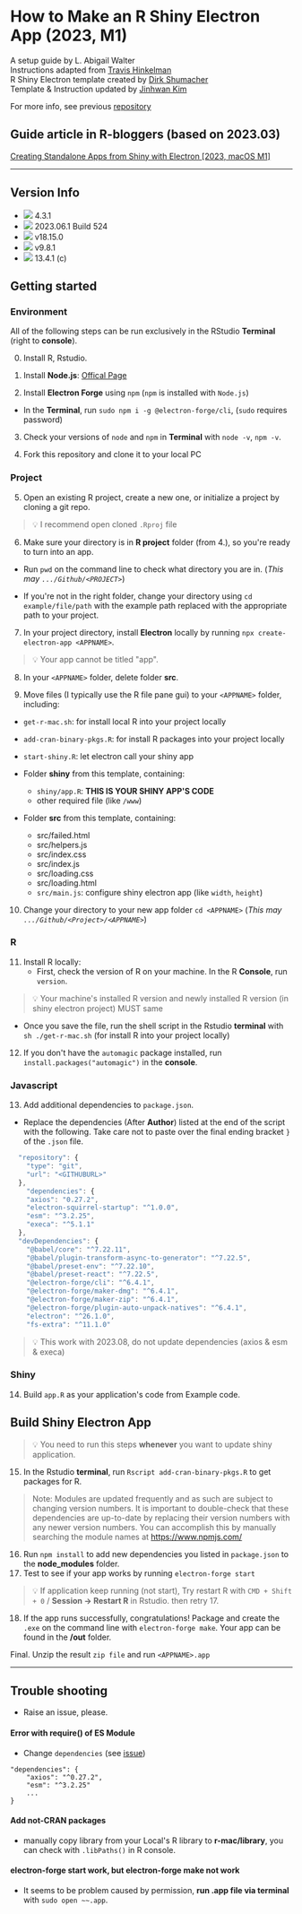 # How to Make an R Shiny Electron App (2023, M1) 

A setup guide by L. Abigail Walter <br> 
Instructions adapted from <a href="https://www.travishinkelman.com/post/deploy-shiny-electron/">Travis Hinkelman</a> <br> 
R Shiny Electron template created by <a href="https://github.com/dirkschumacher/r-shiny-electron">Dirk Shumacher</a> <br>
Template & Instruction updated by <a href="https://github.com/jhk0530" target = "_blank">Jinhwan Kim</a> <br>

For more info, see previous <a href = "https://github.com/lawalter/r-shiny-electron-app" target = "_blank">repository</a> <br>

## Guide article in R-bloggers (based on 2023.03)

<a href='https://www.r-bloggers.com/2023/03/creating-standalone-apps-from-shiny-with-electron-2023-macos-m1/' target ='_blank'>Creating Standalone Apps from Shiny with Electron [2023, macOS M1]</a>

------------------------------------------------------------------------

## Version Info 

-   ![](https://img.shields.io/badge/R-gray?style=for-the-badge&logo=R) 4.3.1
-   ![](https://img.shields.io/badge/Shiny-gray?style=for-the-badge&logo=RStudio) 2023.06.1 Build 524
-   ![](https://img.shields.io/badge/node.js-gray?style=for-the-badge&logo=nodedotjs) v18.15.0
-   ![](https://img.shields.io/badge/npm-gray?style=for-the-badge&logo=npm) v9.8.1
-   ![](https://img.shields.io/badge/macOS-gray?style=for-the-badge&logo=apple) 13.4.1 (c)

## Getting started

### Environment

All of the following steps can be run exclusively in the RStudio **Terminal** (right to **console**).

0. Install R, Rstudio.

1.  Install **Node.js**: <a href = "https://nodejs.org/en/" target = "_blank"> Offical Page </a>

2.  Install **Electron Forge** using `npm` (`npm` is installed with `Node.js`)

-   In the **Terminal**, run `sudo npm i -g @electron-forge/cli`, (`sudo` requires password)

3.  Check your versions of `node` and `npm` in **Terminal** with `node -v`, `npm -v`.

4. Fork this repository and clone it to your local PC

### Project

5.  Open an existing R project, create a new one, or initialize a project by cloning a git repo.

> 💡 I recommend open cloned `.Rproj` file

6.  Make sure your directory is in **R project** folder (from 4.), so you're ready to turn into an app.

-   Run `pwd` on the command line to check what directory you are in. (*This may `.../Github/<PROJECT>`*)

-   If you're not in the right folder, change your directory using `cd example/file/path` with the example path replaced with the appropriate path to your project.

7.  In your project directory, install **Electron** locally by running `npx create-electron-app <APPNAME>`.

> 💡 Your app cannot be titled "app".

8.  In your `<APPNAME>` folder, delete folder **src**.

9.  Move files (I typically use the R file pane gui) to your `<APPNAME>` folder, including:

-   `get-r-mac.sh`: for install local R into your project locally
-   `add-cran-binary-pkgs.R`: for install R packages into your project locally
-   `start-shiny.R`: let electron call your shiny app

-   Folder **shiny** from this template, containing:
    -   `shiny/app.R`: **THIS IS YOUR SHINY APP'S CODE**
    -   other required file (like `/www`)

-   Folder **src** from this template, containing:     
    -   src/failed.html     
    -   src/helpers.js     
    -   src/index.css     
    -   src/index.js     
    -   src/loading.css     
    -   src/loading.html     
    - `src/main.js`: configure shiny electron app (like `width`, `height`)

10. Change your directory to your new app folder `cd <APPNAME>` (*This may `.../Github/<Project>/<APPNAME>`*)

### R

11. Install R locally:
    -   First, check the version of R on your machine. In the R **Console**, run `version`. 

> 💡 Your machine's installed R version and newly installed R version (in shiny electron project) MUST same

-   Once you save the file, run the shell script in the Rstudio **terminal** with `sh ./get-r-mac.sh` (for install R into your project locally)

12. If you don't have the `automagic` package installed, run `install.packages("automagic")` in the **console**.

### Javascript

13. Add additional dependencies to `package.json`. 

- Replace the dependencies (After **Author**) listed at the end of the script with the following. Take care not to paste over the final ending bracket `}` of the `.json` file.

``` js
  "repository": {
    "type": "git",
    "url": "<GITHUBURL>"
  },
    "dependencies": {
    "axios": "0.27.2",
    "electron-squirrel-startup": "^1.0.0",
    "esm": "^3.2.25",
    "execa": "^5.1.1"
  },
  "devDependencies": {
    "@babel/core": "^7.22.11",
    "@babel/plugin-transform-async-to-generator": "^7.22.5",
    "@babel/preset-env": "^7.22.10",
    "@babel/preset-react": "^7.22.5",
    "@electron-forge/cli": "^6.4.1",
    "@electron-forge/maker-dmg": "^6.4.1",
    "@electron-forge/maker-zip": "^6.4.1",
    "@electron-forge/plugin-auto-unpack-natives": "^6.4.1",
    "electron": "^26.1.0",
    "fs-extra": "^11.1.0"
```

> 💡 This work with 2023.08, do not update dependencies (axios & esm & execa)

### Shiny

14. Build `app.R` as your application's code from Example code.

## Build Shiny Electron App

> 💡 You need to run this steps **whenever** you want to update shiny application. 

15. In the Rstudio **terminal**, run `Rscript add-cran-binary-pkgs.R` to get packages for R.

> Note: Modules are updated frequently and as such are subject to changing version numbers. It is important to double-check that these dependencies are up-to-date by replacing their version numbers with any newer version numbers. You can accomplish this by manually searching the module names at <https://www.npmjs.com/>

16. Run `npm install` to add new dependencies you listed in `package.json` to the **node_modules** folder.
17. Test to see if your app works by running `electron-forge start`

> 💡 If application keep running (not start), Try restart R with `CMD + Shift + 0` / **Session -> Restart R** in Rstudio. then retry 17.

18. If the app runs successfully, congratulations! Package and create the `.exe` on the command line with `electron-forge make`. Your app can be found in the **/out** folder.

Final. Unzip the result `zip file` and run `<APPNAME>.app` 

------------------------------------------------------------------------

## Trouble shooting

- Raise an issue, please.

#### Error with require() of ES Module

- Change `dependencies` (see [issue](/../../issues/2))

```
"dependencies": {
    "axios": "^0.27.2",
    "esm": "^3.2.25"
    ...
}
```

#### Add not-CRAN packages

- manually copy library from your Local's R library to **r-mac/library**, you can check with `.libPaths()` in R console.

#### electron-forge start work, but electron-forge make not work

- It seems to be problem caused by permission, **run .app file via terminal** with `sudo open ~~.app`.
